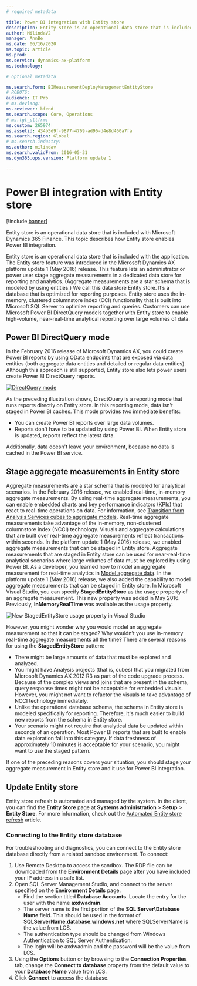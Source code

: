 ```yaml
---
# required metadata

title: Power BI integration with Entity store
description: Entity store is an operational data store that is included with Microsoft Dynamics 365 Finance. This topic describes how Entity store enables Power BI integration.
author: MilindaV2
manager: AnnBe
ms.date: 06/16/2020
ms.topic: article
ms.prod: 
ms.service: dynamics-ax-platform
ms.technology: 

# optional metadata

ms.search.form: BIMeasurementDeployManagementEntityStore
# ROBOTS: 
audience: IT Pro
# ms.devlang: 
ms.reviewer: kfend
ms.search.scope: Core, Operations
# ms.tgt_pltfrm: 
ms.custom: 265974
ms.assetid: 434b5d9f-9877-4769-ad96-d4e8d460a7fa
ms.search.region: Global
# ms.search.industry: 
ms.author: milindav
ms.search.validFrom: 2016-05-31
ms.dyn365.ops.version: Platform update 1

---
```


# Power BI integration with Entity store

[!include [banner](../includes/banner.md)]

Entity store is an operational data store that is included with Microsoft Dynamics 365 Finance. This topic describes how Entity store enables Power BI integration.

Entity store is an operational data store that is included with the application. The Entity store feature was introduced in the Microsoft Dynamics AX platform update 1 (May 2016) release. This feature lets an administrator or power user stage aggregate measurements in a dedicated data store for reporting and analytics. (Aggregate measurements are a star schema that is modeled by using entities.) We call this data store Entity store. It’s a database that is optimized for reporting purposes. Entity store uses the in-memory, clustered columnstore index (CCI) functionality that is built into Microsoft SQL Server to optimize reporting and queries. Customers can use Microsoft Power BI DirectQuery models together with Entity store to enable high-volume, near-real-time analytical reporting over large volumes of data.

## Power BI DirectQuery mode
In the February 2016 release of Microsoft Dynamics AX, you could create Power BI reports by using OData endpoints that are exposed via data entities (both aggregate data entities and detailed or regular data entities). Although this approach is still supported, Entity store also lets power users create Power BI DirectQuery reports.

[![DirectQuery mode](./media/entity-store-architecture-1024x587.jpg)](./media/entity-store-architecture.jpg)

As the preceding illustration shows, DirectQuery is a reporting mode that runs reports directly on Entity store. In this reporting mode, data isn't staged in Power BI caches. This mode provides two immediate benefits:

- You can create Power BI reports over large data volumes.
- Reports don't have to be updated by using Power BI. When Entity store is updated, reports reflect the latest data.

Additionally, data doesn't leave your environment, because no data is cached in the Power BI service.

## Stage aggregate measurements in Entity store
Aggregate measurements are a star schema that is modeled for analytical scenarios. In the February 2016 release, we enabled real-time, in-memory aggregate measurements. By using real-time aggregate measurements, you can enable embedded charts and key performance indicators (KPIs) that react to real-time operations on data. For information, see [Transition from Analysis Services cubes to aggregate models](../migration-upgrade/in-memory-real-time-aggregate-models.md). Real-time aggregate measurements take advantage of the in-memory, non-clustered columnstore index (NCCI) technology. Visuals and aggregate calculations that are built over real-time aggregate measurements reflect transactions within seconds. In the platform update 1 (May 2016) release, we enabled aggregate measurements that can be staged in Entity store. Aggregate measurements that are staged in Entity store can be used for near-real-time analytical scenarios where large volumes of data must be explored by using Power BI. As a developer, you learned how to model an aggregate measurement for real-time analytics in [Model aggregate data](model-aggregate-data.md). In the platform update 1 (May 2016) release, we also added the capability to model aggregate measurements that can be staged in Entity store. In Microsoft Visual Studio, you can specify **StagedEntityStore** as the usage property of an aggregate measurement. This new property was added in May 2016. Previously, **InMemoryRealTime** was available as the usage property.

![New StagedEntityStore usage property in Visual Studio](media/new-usage-property-in-VS.png)

However, you might wonder why you would model an aggregate measurement so that it can be staged? Why wouldn’t you use in-memory real-time aggregate measurements all the time? There are several reasons for using the **StagedEntityStore** pattern:

- There might be large amounts of data that must be explored and analyzed.
- You might have Analysis projects (that is, cubes) that you migrated from Microsoft Dynamics AX 2012 R3 as part of the code upgrade process. Because of the complex views and joins that are present in the schema, query response times might not be acceptable for embedded visuals. However, you might not want to refactor the visuals to take advantage of NCCI technology immediately.
- Unlike the operational database schema, the schema in Entity store is modeled specifically for reporting. Therefore, it's much easier to build new reports from the schema in Entity store.
- Your scenario might not require that analytical data be updated within seconds of an operation. Most Power BI reports that are built to enable data exploration fall into this category. If data freshness of approximately 10 minutes is acceptable for your scenario, you might want to use the staged pattern.

If one of the preceding reasons covers your situation, you should stage your aggregate measurement in Entity store and it use for Power BI integration.

## Update Entity store
Entity store refresh is automated and managed by the system. In the client, you can find the **Entity Store** page at **Systems administration** &gt; **Setup** &gt; **Entity Store**. For more information, check out the [Automated Entity store refresh](https://docs.microsoft.com/en-us/dynamics365/fin-ops-core/dev-itpro/analytics/automated-entity-store-refresh) article.

### Connecting to the Entity store database
For troubleshooting and diagnostics, you can connect to the Entity store database directly from a related sandbox environment.  To connect:

1. Use Remote Desktop to access the sandbox.  The RDP file can be downloaded from the **Environment Details** page after you have included your IP address in a safe list.
2. Open SQL Server Management Studio, and connect to the server specified on the **Environment Details** page.  
    * Find the section titled **Database Accounts**.  Locate the entry for the user with the name **axdwadmin**.  
    * The server name is the first portion of the **SQL Server\Database Name** field.  This should be used in the format of **SQLServerName.database.windows.net** where SQLServerName is the value from LCS.
    * The authentication type should be changed from Windows Authentication to SQL Server Authentication.
    * The login will be axdwadmin and the password will be the value from LCS.
3. Using the **Options** button or by browsing to the **Connection Properties** tab, change the **Connect to database** property from the default value to your **Database Name** value from LCS.
4. Click **Connect** to access the database.
